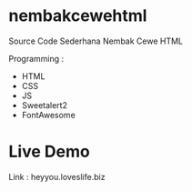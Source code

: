 # nembakcewehtml
Source Code Sederhana Nembak Cewe HTML

Programming :
- HTML
- CSS
- JS
- Sweetalert2
- FontAwesome

# Live Demo
Link : heyyou.loveslife.biz
